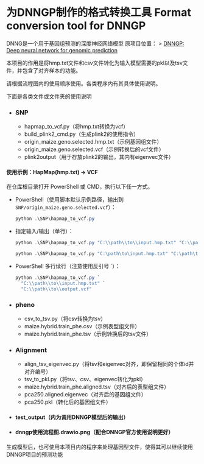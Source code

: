 # 为DNNGP制作的格式转换工具 Format conversion tool for DNNGP
DNNG是一个用于基因组预测的深度神经网络模型
原项目位置： > [DNNGP: Deep neural network for genomic prediction](https://github.com/AIBreeding/DNNGP)

本项目的作用是将hmp.txt文件和csv文件转化为输入模型需要的pkl以及tsv文件，并包含了对齐样本的功能。

请根据流程图内的使用顺序使用。各类程序内有其具体使用说明。

下面是各类文件或文件夹的使用说明
- ### SNP
  - hapmap_to_vcf.py（将hmp.txt转换为vcf）
  - build_plink2_cmd.py（生成plink2的使用指令）
  - origin_maize.geno.selected.hmp.txt（示例基因组文件）
  - origin_maize.geno.selected.vcf（示例转换后的vcf文件）
  - plink2output（用于存放plink2的输出，其内有eigenvec文件）

#### 使用示例：HapMap(hmp.txt) → VCF

在仓库根目录打开 PowerShell 或 CMD，执行以下任一方式。

- PowerShell（使用脚本默认示例路径，输出到 `SNP/origin_maize.geno.selected.vcf`）：

  ```powershell
  python .\SNP\hapmap_to_vcf.py
  ```

- 指定输入/输出（单行）：

  ```powershell
  python .\SNP\hapmap_to_vcf.py "C:\\path\\to\\input.hmp.txt" "C:\\path\\to\\output.vcf"
  ```

  ```cmd
  python .\SNP\hapmap_to_vcf.py "C:\path\to\input.hmp.txt" "C:\path\to\output.vcf"
  ```

- PowerShell 多行续行（注意使用反引号 `）：

  ```powershell
  python .\SNP\hapmap_to_vcf.py `
    "C:\\path\\to\\input.hmp.txt" `
    "C:\\path\\to\\output.vcf"
  ```
  
- ### pheno
  - csv_to_tsv.py（将csv转换为tsv）
  - maize.hybrid.train_phe.csv（示例表型组文件）
  - maize.hybrid.train_phe.tsv（示例转换后的tsv文件）

- ### Alignment
  - align_tsv_eigenvec.py（将tsv和eigenvec对齐，即保留相同的个体id并对齐编号）
  - tsv_to_pkl.py（将tsv、csv、eigenvec转化为pkl）
  - maize.hybrid.train_phe.aligned.tsv（对齐后的表型组文件）
  - pca250.aligned.eigenvec（对齐后的基因组文件）
  - pca250.pkl（转化后的基因组文件）

- #### test_output（内为调用DNNGP模型后的输出）

- #### dnngp使用流程图.drawio.png（配合DNNGP官方使用说明更好）
生成模型后，也可使用本项目内的程序来处理基因型文件，使得其可以继续使用DNNGP项目的预测功能





